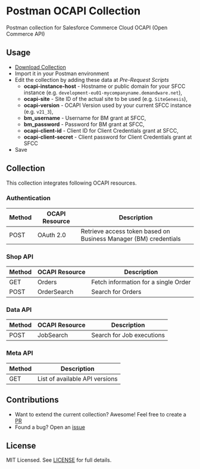 # Postman OCAPI Collection
Postman collection for Salesforce Commerce Cloud OCAPI (Open Commerce API)

## Usage
* [Download Collection](../../raw/master/SFCC_OCAPI.postman_collection.json)
* Import it in your Postman environment
* Edit the collection by adding these data at *Pre-Request Scripts*
  * **ocapi-instance-host** - Hostname or public domain for your SFCC instance (e.g. `development-eu01-mycompanyname.demandware.net`),
  * **ocapi-site** - Site ID of the actual site to be used (e.g. `SiteGenesis`),
  * **ocapi-version** - OCAPI Version used by your current SFCC instance (e.g. `v21_3`),
  * **bm_username** - Username for BM grant at SFCC,
  * **bm_password** - Password for BM grant at SFCC,
  * **ocapi-client-id** - Client ID for Client Credentials grant at SFCC,
  * **ocapi-client-secret** - Client password for Client Credentials grant at SFCC
* Save

## Collection
This collection integrates following OCAPI resources.

### Authentication
| **Method** | **OCAPI Resource** | **Description**                                                                     |
|------------|--------------------|-------------------------------------------------------------------------------------|
| POST       | OAuth 2.0          | Retrieve access token based on Business Manager (BM) credentials                    |

### Shop API
| **Method** | **OCAPI Resource** | **Description**                      |
|------------|--------------------|--------------------------------------|
| GET        | Orders             | Fetch information for a single Order |
| POST       | OrderSearch        | Search for Orders                    |

### Data API
| **Method** | **OCAPI Resource** | **Description**           |
|------------|--------------------|---------------------------|
| POST       | JobSearch          | Search for Job executions |

### Meta API
| **Method** | **Description**                |
|------------|--------------------------------|
| GET        | List of available API versions |

## Contributions
* Want to extend the current collection? Awesome! Feel free to create a [PR](https://github.com/edro15/postman-ocapi-collection/pulls)
* Found a bug? Open an [issue](https://github.com/edro15/postman-ocapi-collection/issues)

## License
MIT Licensed. See [LICENSE](https://github.com/edro15/postman-ocapi-collection/blob/master/LICENSE) for full details.
